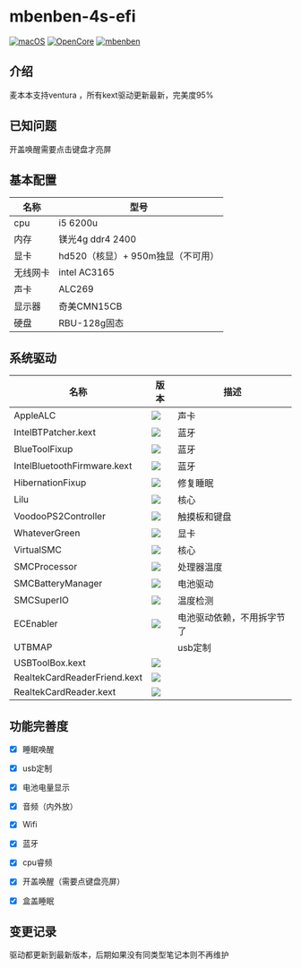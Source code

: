 # mbenben-4s-efi

[![macOS](https://img.shields.io/badge/macOS-13.5-yellow)](https://developer.apple.com/documentation/macos-release-notes) [![OpenCore](https://img.shields.io/badge/OpenCore-0.9.3-blue)](https://github.com/acidanthera/OpenCorePkg) [![mbenben](https://img.shields.io/badge/麦本本-小麦4s-lightgrey)](https://github.com/nabaonan/airbook-6200u-efi)

## 介绍
麦本本支持ventura ，所有kext驱动更新最新，完美度95%

## 已知问题

开盖唤醒需要点击键盘才亮屏

## 基本配置

| 名称     | 型号                               |
| -------- | ---------------------------------- |
| cpu      | i5 6200u                           |
| 内存     | 镁光4g ddr4 2400                   |
| 显卡     | hd520（核显）+  950m独显（不可用） |
| 无线网卡 | intel AC3165                       |
| 声卡     | ALC269                             |
| 显示器   | 奇美CMN15CB                        |
| 硬盘     | RBU-128g固态                       |

## 系统驱动

| 名称                         | 版本                                                         | 描述                       |
| ---------------------------- | ------------------------------------------------------------ | -------------------------- |
| AppleALC                     | ![](https://img.shields.io/badge/version-1.8.3-informational) | 声卡                       |
| IntelBTPatcher.kext          | ![](https://img.shields.io/badge/version-2.3.0-informational) | 蓝牙                       |
| BlueToolFixup                | ![](https://img.shields.io/badge/version-2.6.7-informational) | 蓝牙                       |
| IntelBluetoothFirmware.kext  | ![](https://img.shields.io/badge/version-2.3.0-informational) | 蓝牙                       |
| HibernationFixup             | ![](https://img.shields.io/badge/version-1.4.9-informational) | 修复睡眠                   |
| Lilu                         | ![](https://img.shields.io/badge/version-1.6.6-informational) | 核心                       |
| VoodooPS2Controller          | ![](https://img.shields.io/badge/version-2.3.5-informational) | 触摸板和键盘               |
| WhateverGreen                | ![](https://img.shields.io/badge/version-1.6.5-informational) | 显卡                       |
| VirtualSMC                   | ![](https://img.shields.io/badge/version-1.3.2-informational) | 核心                       |
| SMCProcessor                 | ![](https://img.shields.io/badge/version-1.3.2-informational) | 处理器温度                 |
| SMCBatteryManager            | ![](https://img.shields.io/badge/version-1.3.2-informational) | 电池驱动                   |
| SMCSuperIO                   | ![](https://img.shields.io/badge/version-1.3.0-informational) | 温度检测                   |
| ECEnabler                    | ![](https://img.shields.io/badge/version-1.0.4-informational) | 电池驱动依赖，不用拆字节了 |
| UTBMAP                       |                                                              | usb定制                    |
| USBToolBox.kext              | ![](https://img.shields.io/badge/version-1.1.0-informational) |                            |
| RealtekCardReaderFriend.kext | ![](https://img.shields.io/badge/version-1.0.4-informational) |                            |
| RealtekCardReader.kext       | ![](https://img.shields.io/badge/version-0.9.7-informational) |                            |

## 功能完善度

- [x] 睡眠唤醒

- [x] usb定制

- [x] 电池电量显示

- [x] 音频（内外放）

- [x] Wifi 

- [x] 蓝牙

- [x] cpu睿频

- [x] 开盖唤醒（需要点键盘亮屏）

- [x] 盒盖睡眠

  

## 变更记录

驱动都更新到最新版本，后期如果没有同类型笔记本则不再维护
